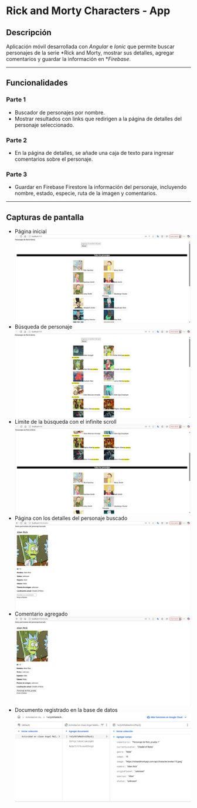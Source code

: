 # Rick and Morty Characters - App

## Descripción

Aplicación móvil desarrollada con *Angular* e *Ionic* que permite buscar personajes de la serie *Rick and Morty, mostrar sus detalles, agregar comentarios y guardar la información en **Firebase*.

---

## Funcionalidades

### Parte 1

- Buscador de personajes por nombre.
- Mostrar resultados con links que redirigen a la página de detalles del personaje seleccionado.

### Parte 2

- En la página de detalles, se añade una caja de texto para ingresar comentarios sobre el personaje.

### Parte 3

- Guardar en Firebase Firestore la información del personaje, incluyendo nombre, estado, especie, ruta de la imagen y comentarios.

---

## Capturas de pantalla
 - Página inicial
![_](./images/pagina%20inicial.png)
 - Búsqueda de personaje
![_](./images/busqueda%201.png)
 - Límite de la búsqueda con el infinite scroll
![_](./images/busqueda%201.1.png)
 - Página con los detalles del personaje buscado
![_](./images/detalles%20de%20personaje.png)
 - Comentario agregado
![_](./images/detalles%20con%20comentario.png)
 - Documento registrado en la base de datos
![_](./images/FirebaseCreacion.png)